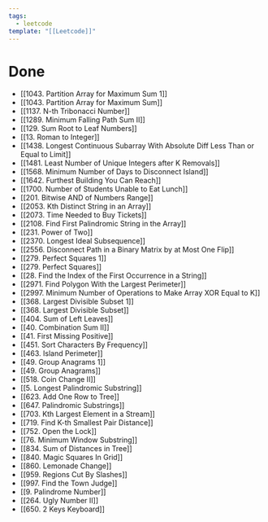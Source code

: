 ```yaml
---
tags:
  - leetcode
template: "[[Leetcode]]"
---
```

# Done
- [[1043. Partition Array for Maximum Sum 1]]
- [[1043. Partition Array for Maximum Sum]]
- [[1137. N-th Tribonacci Number]]
- [[1289. Minimum Falling Path Sum II]]
- [[129. Sum Root to Leaf Numbers]]
- [[13. Roman to Integer]]
- [[1438. Longest Continuous Subarray With Absolute Diff Less Than or Equal to Limit]]
- [[1481. Least Number of Unique Integers after K Removals]]
- [[1568. Minimum Number of Days to Disconnect Island]]
- [[1642. Furthest Building You Can Reach]]
- [[1700. Number of Students Unable to Eat Lunch]]
- [[201. Bitwise AND of Numbers Range]]
- [[2053. Kth Distinct String in an Array]]
- [[2073. Time Needed to Buy Tickets]]
- [[2108. Find First Palindromic String in the Array]]
- [[231. Power of Two]]
- [[2370. Longest Ideal Subsequence]]
- [[2556. Disconnect Path in a Binary Matrix by at Most One Flip]]
- [[279. Perfect Squares 1]]
- [[279. Perfect Squares]]
- [[28. Find the Index of the First Occurrence in a String]]
- [[2971. Find Polygon With the Largest Perimeter]]
- [[2997. Minimum Number of Operations to Make Array XOR Equal to K]]
- [[368. Largest Divisible Subset 1]]
- [[368. Largest Divisible Subset]]
- [[404. Sum of Left Leaves]]
- [[40. Combination Sum II]]
- [[41. First Missing Positive]]
- [[451. Sort Characters By Frequency]]
- [[463. Island Perimeter]]
- [[49. Group Anagrams 1]]
- [[49. Group Anagrams]]
- [[518. Coin Change II]]
- [[5. Longest Palindromic Substring]]
- [[623. Add One Row to Tree]]
- [[647. Palindromic Substrings]]
- [[703. Kth Largest Element in a Stream]]
- [[719. Find K-th Smallest Pair Distance]]
- [[752. Open the Lock]]
- [[76. Minimum Window Substring]]
- [[834. Sum of Distances in Tree]]
- [[840. Magic Squares In Grid]]
- [[860. Lemonade Change]]
- [[959. Regions Cut By Slashes]]
- [[997. Find the Town Judge]]
- [[9. Palindrome Number]]
- [[264. Ugly Number II]]
- [[650. 2 Keys Keyboard]]
